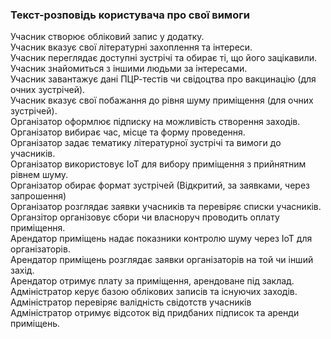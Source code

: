 ### Текст-розповідь користувача про свої вимоги

Учасник створює обліковий запис у додатку.<br/>
Учасник вказує свої літературні захоплення та інтереси.<br/>
Учасник переглядає доступні зустрічі та обирає ті, що його зацікавили.<br/>
Учасник знайомиться з іншими людьми за інтересами.<br/>
Учасник завантажує дані ПЦР-тестів чи свідоцтва про вакцинацію (для очних зустрічей).<br/>
Учасник вказує свої побажання до рівня шуму приміщення (для очних зустрічей).<br/>
Організатор оформлює підписку на можливість створення заходів.<br/>
Організатор вибирає час, місце та форму проведення.<br/>
Організатор задає тематику літературної зустрічі та вимоги до учасників.<br/>
Організатор використовує IoT для вибору приміщення з прийнятним рівнем шуму.<br/>
Організатор обирає формат зустрічей (Відкритий, за заявками, через запрошення)<br/>
Організатор розглядає заявки учасників та перевіряє списки учасників.<br/>
Органзітор організовує сбори чи власноруч проводить оплату приміщення.<br/>
Арендатор приміщень надає показники контролю шуму через IoT для організаторів.<br/>
Арендатор приміщень розглядає заявки організаторів на той чи інший захід.<br/>
Арендатор отримує плату за приміщення, арендоване під заклад.<br/>
Адміністратор керує базою облікових записів та існуючих заходів.<br/>
Адміністратор перевіряє валідність свідотств учасників<br/>
Адміністратор отримує відсоток від придбаних підписок та аренди приміщень.<br/>
